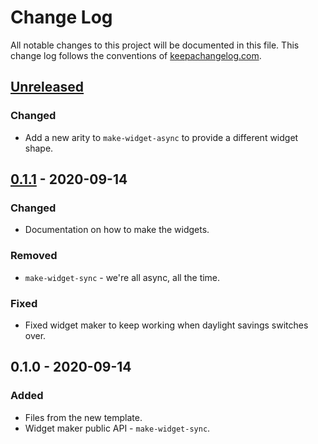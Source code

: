 # Change Log
All notable changes to this project will be documented in this file. This change log follows the conventions of [keepachangelog.com](http://keepachangelog.com/).

## [Unreleased]
### Changed
- Add a new arity to `make-widget-async` to provide a different widget shape.

## [0.1.1] - 2020-09-14
### Changed
- Documentation on how to make the widgets.

### Removed
- `make-widget-sync` - we're all async, all the time.

### Fixed
- Fixed widget maker to keep working when daylight savings switches over.

## 0.1.0 - 2020-09-14
### Added
- Files from the new template.
- Widget maker public API - `make-widget-sync`.

[Unreleased]: https://github.com/your-name/clojure-new/compare/0.1.1...HEAD
[0.1.1]: https://github.com/your-name/clojure-new/compare/0.1.0...0.1.1
